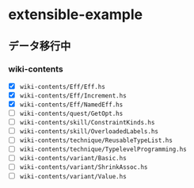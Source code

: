 # extensible-example

## データ移行中

### wiki-contents

- [x] `wiki-contents/Eff/Eff.hs`
- [x] `wiki-contents/Eff/Increment.hs`
- [x] `wiki-contents/Eff/NamedEff.hs`
- [ ] `wiki-contents/quest/GetOpt.hs`
- [ ] `wiki-contents/skill/ConstraintKinds.hs`
- [ ] `wiki-contents/skill/OverloadedLabels.hs`
- [ ] `wiki-contents/technique/ReusableTypeList.hs`
- [ ] `wiki-contents/technique/TypelevelProgramming.hs`
- [ ] `wiki-contents/variant/Basic.hs`
- [ ] `wiki-contents/variant/ShrinkAssoc.hs`
- [ ] `wiki-contents/variant/Value.hs`
